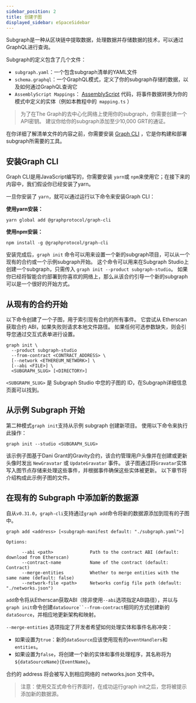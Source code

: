 ```yaml
---
sidebar_position: 2
title: 创建子图
displayed_sidebar: eSpaceSidebar
---
```



Subgraph是一种从区块链中提取数据，处理数据并存储数据的技术，可以通过GraphQL进行查询。

Subgraph的定义包含了几个文件：

- `subgraph.yaml`：一个包含subgraph清单的YAML文件
- `schema.graphql`：一个GraphQL模式，定义了你的subgraph存储的数据，以及如何通过GraphQL查询它
- `AssemblyScript Mappings`： [AssemblyScript](https://github.com/AssemblyScript/assemblyscript) 代码，将事件数据转换为你的模式中定义的实体（例如本教程中的` mapping.ts` ）

> 为了在The Graph的去中心化网络上使用你的subgraph，你需要创建一个API密钥。 建议你给你的subgraph添加至少10,000 GRT的通证。

在你详细了解清单文件的内容之前，你需要安装 [Graph CLI](https://github.com/graphprotocol/graph-cli) ，它是你构建和部署subgraph所需要的工具。

## 安装Graph CLI

Graph CLI是用JavaScript编写的，你需要安装 `yarn`或 `npm`来使用它；在接下来的内容中，我们假设你已经安装了yarn。

一旦你安装了 `yarn`，就可以通过运行以下命令来安装Graph CLI：

**使用yarn安装：**

`yarn global add @graphprotocol/graph-cli`

**使用npm安装：**

`npm install -g @graphprotocol/graph-cli`

安装完成后，`graph init` 命令可以用来设置一个新的subgraph项目，可以从一个现有的合约或一个示例subgraph开始。 这个命令可以用来在Subgraph Studio上创建一个subgraph，只需传入 `graph init --product subgraph-studio`。 如果你已经将智能合约部署到你喜欢的网络上，那么从该合约引导一个新的subgraph可以是一个很好的开始方式。

## 从现有的合约开始

以下命令创建了一个子图，用于索引现有合约的所有事件。 它尝试从 Etherscan 获取合约 ABI，如果失败则请求本地文件路径。 如果任何可选参数缺失，则会引导您通过交互式表单进行设置。

```
graph init \
  --product subgraph-studio
  --from-contract <CONTRACT_ADDRESS> \
  [--network <ETHEREUM_NETWORK>] \
  [--abi <FILE>] \
  <SUBGRAPH_SLUG> [<DIRECTORY>]
```

`<SUBGRAPH_SLUG>` 是 Subgraph Studio 中您的子图的 ID，在Subgraph详细信息页面可以找到。

## 从示例 Subgraph 开始

第二种模式`graph init`支持从示例 subgraph 创建新项目。 使用以下命令来执行此操作：

```
graph init --studio <SUBGRAPH_SLUG>
```

该示例子图基于Dani Grant的Gravity合约，该合约管理用户头像并在创建或更新头像时发出 `NewGravatar` 或 `UpdateGravatar` 事件。 该子图通过将`Gravatar`实体写入图节点存储来处理这些事件，并根据事件确保这些实体被更新。 以下章节将介绍构成此示例子图的文件。

## 在现有的 Subgraph 中添加新的数据源

自从`v0.31.0`，`graph-cli`支持通过`graph add`命令将新的数据源添加到现有的子图中。

```
graph add <address> [<subgraph-manifest default: "./subgraph.yaml">]

Options:

      --abi <path>              Path to the contract ABI (default: download from Etherscan)
      --contract-name           Name of the contract (default: Contract)
      --merge-entities          Whether to merge entities with the same name (default: false)
      --network-file <path>     Networks config file path (default: "./networks.json")
```

`add`命令将从Etherscan获取ABI（除非使用`--abi`选项指定ABI路径），并以与`graph init`命令创建`dataSource``--from-contract`相同的方式创建新的`dataSource`，并相应地更新架构和映射。

`--merge-entities` 选项指定了开发者希望如何处理实体和事件名称冲突：

- 如果设置为`true`：新的`dataSource`应该使用现有的`eventHandlers`和`entities`。
- 如果设置为`false`，将创建一个新的实体和事件处理程序，其名称将为`${dataSourceName}{EventName}`。

合约的 address 将会被写入到相应网络的 networks.json 文件中。

> 注意：使用交互式命令行界面时，在成功运行graph init之后，您将被提示添加新的数据源。
